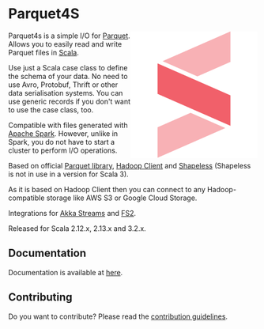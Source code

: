 # Parquet4S

<img align="right" width="256px" height="256px" src="site/docs/images/features-header.svg"/>

Parquet4s is a simple I/O for [Parquet](https://parquet.apache.org/). Allows you to easily read and write Parquet files in [Scala](https://www.scala-lang.org/).

Use just a Scala case class to define the schema of your data. No need to use Avro, Protobuf, Thrift or other data serialisation systems. You can use generic records if you don't want to use the case class, too.

Compatible with files generated with [Apache Spark](https://spark.apache.org/). However, unlike in Spark, you do not have to start a cluster to perform I/O operations.

Based on official [Parquet library](https://github.com/apache/parquet-mr), [Hadoop Client](https://github.com/apache/hadoop) and [Shapeless](https://github.com/milessabin/shapeless) (Shapeless is not in use in a version for Scala 3).

As it is based on Hadoop Client then you can connect to any Hadoop-compatible storage like AWS S3 or Google Cloud Storage.

Integrations for [Akka Streams](https://doc.akka.io/docs/akka/current/stream/index.html) and [FS2](https://fs2.io/).

Released for Scala 2.12.x, 2.13.x and 3.2.x.

## Documentation

Documentation is available at [here](https://mjakubowski84.github.io/parquet4s/).

## Contributing

Do you want to contribute? Please read the [contribution guidelines](CONTRIBUTING.md).
